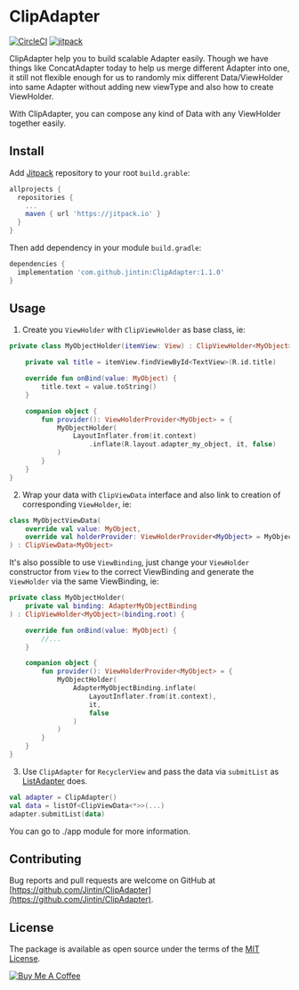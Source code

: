 # ClipAdapter

[![CircleCI](https://circleci.com/gh/Jintin/ClipAdapter.svg?style=shield)](https://circleci.com/gh/Jintin/ClipAdapter)
[![jitpack](https://jitpack.io/v/Jintin/ClipAdapter.svg)](https://jitpack.io/#Jintin/ClipAdapter)

ClipAdapter help you to build scalable Adapter easily.
Though we have things like ConcatAdapter today to help us merge different Adapter into one, it still not flexible enough for us to randomly mix different Data/ViewHolder into same Adapter without adding new viewType and also how to create ViewHolder.

With ClipAdapter, you can compose any kind of Data with any ViewHolder together easily.

## Install

Add [Jitpack](https://jitpack.io/) repository to your root `build.grable`:
```groovy
allprojects {
  repositories {
    ...
    maven { url 'https://jitpack.io' }
  }
}
```

Then add dependency in your module `build.gradle`:
```groovy
dependencies {
  implementation 'com.github.jintin:ClipAdapter:1.1.0'
}
```

## Usage

1. Create you `ViewHolder` with `ClipViewHolder` as base class, ie:
```kotlin
private class MyObjectHolder(itemView: View) : ClipViewHolder<MyObject>(itemView) {

    private val title = itemView.findViewById<TextView>(R.id.title)

    override fun onBind(value: MyObject) {
        title.text = value.toString()
    }

    companion object {
        fun provider(): ViewHolderProvider<MyObject> = {
            MyObjectHolder(
                LayoutInflater.from(it.context)
                    .inflate(R.layout.adapter_my_object, it, false)
            )
        }
    }
}
```

2. Wrap your data with `ClipViewData` interface and also link to creation of corresponding `ViewHolder`, ie:

```kotlin
class MyObjectViewData(
    override val value: MyObject,
    override val holderProvider: ViewHolderProvider<MyObject> = MyObjectHolder.provider()
) : ClipViewData<MyObject>
```

It's also possible to use `ViewBinding`, just change your `ViewHolder` constructor from `View` to the correct ViewBinding and generate the `ViewHolder` via the same ViewBinding, ie:

```kotlin
private class MyObjectHolder(
    private val binding: AdapterMyObjectBinding
) : ClipViewHolder<MyObject>(binding.root) {

    override fun onBind(value: MyObject) {
        //...
    }

    companion object {
        fun provider(): ViewHolderProvider<MyObject> = {
            MyObjectHolder(
                AdapterMyObjectBinding.inflate(
                    LayoutInflater.from(it.context),
                    it,
                    false
                )
            )
        }
    }
}
```

3. Use `ClipAdapter` for `RecyclerView` and pass the data via `submitList` as [ListAdapter](https://developer.android.com/reference/androidx/recyclerview/widget/ListAdapter) does.

```kotlin
val adapter = ClipAdapter()
val data = listOf<ClipViewData<*>>(...)
adapter.submitList(data)

```

You can go to ./app module for more information.

## Contributing
Bug reports and pull requests are welcome on GitHub at [https://github.com/Jintin/ClipAdapter](https://github.com/Jintin/ClipAdapter).

## License
The package is available as open source under the terms of the [MIT License](http://opensource.org/licenses/MIT).

[![Buy Me A Coffee](https://www.buymeacoffee.com/assets/img/custom_images/orange_img.png)](https://www.buymeacoffee.com/jintin)
